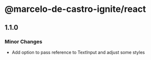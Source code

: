 # @marcelo-de-castro-ignite/react

## 1.1.0

### Minor Changes

- Add option to pass reference to TextInput and adjust some styles
